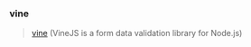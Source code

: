 ### vine

> [vine](https://github.com/vinejs/vine) (VineJS is a form data validation library for Node.js)
